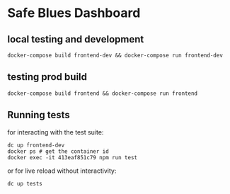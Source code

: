 # Safe Blues Dashboard
## local testing and development

```docker-compose build frontend-dev && docker-compose run frontend-dev```

## testing prod build

```docker-compose build frontend && docker-compose run frontend```

## Running tests

for interacting with the test suite:
```
dc up frontend-dev
docker ps # get the container id
docker exec -it 413eaf851c79 npm run test
```
or for live reload without interactivity:
```
dc up tests
```